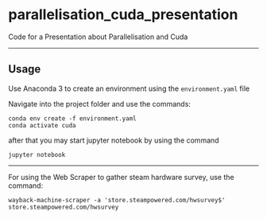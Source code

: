 # parallelisation_cuda_presentation
Code for a Presentation about Parallelisation and Cuda

----

## Usage
Use Anaconda 3 to create an environment using the ``` environment.yaml ``` file

Navigate into the project folder and use the commands:
```
conda env create -f environment.yaml
conda activate cuda
```
after that you may start jupyter notebook by using the command
```
jupyter notebook
```

----

For using the Web Scraper to gather steam hardware survey, use the command: 
```
wayback-machine-scraper -a 'store.steampowered.com/hwsurvey$' store.steampowered.com/hwsurvey
```
